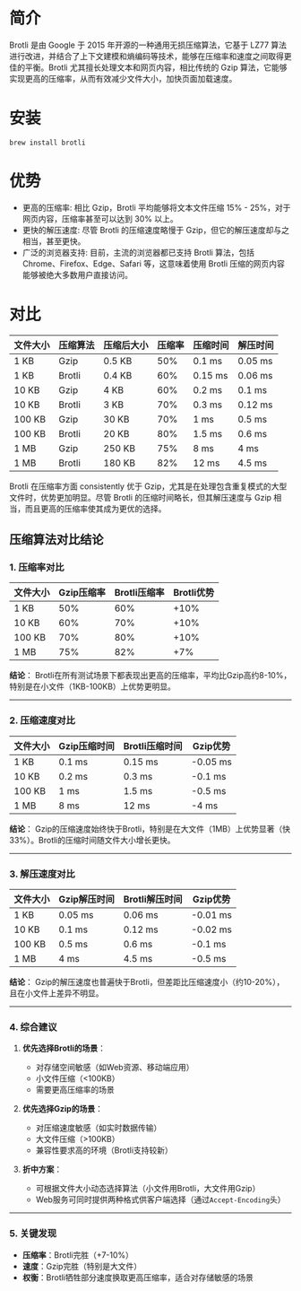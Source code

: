 # 简介
Brotli 是由 Google 于 2015 年开源的一种通用无损压缩算法，它基于 LZ77 算法进行改进，并结合了上下文建模和熵编码等技术，能够在压缩率和速度之间取得更佳的平衡。Brotli 尤其擅长处理文本和网页内容，相比传统的 Gzip 算法，它能够实现更高的压缩率，从而有效减少文件大小，加快页面加载速度。

# 安装
```
brew install brotli
```

# 优势
* 更高的压缩率: 相比 Gzip，Brotli 平均能够将文本文件压缩 15% - 25%，对于网页内容，压缩率甚至可以达到 30% 以上。
* 更快的解压速度: 尽管 Brotli 的压缩速度略慢于 Gzip，但它的解压速度却与之相当，甚至更快。
* 广泛的浏览器支持: 目前，主流的浏览器都已支持 Brotli 算法，包括 Chrome、Firefox、Edge、Safari 等，这意味着使用 Brotli 压缩的网页内容能够被绝大多数用户直接访问。

# 对比
| 文件大小 | 压缩算法 | 压缩后大小 | 压缩率 | 压缩时间 | 解压时间 |
|----------|----------|------------|--------|----------|----------|
| 1 KB     | Gzip     | 0.5 KB     | 50%    | 0.1 ms   | 0.05 ms  |
| 1 KB     | Brotli   | 0.4 KB     | 60%    | 0.15 ms  | 0.06 ms  |
| 10 KB    | Gzip     | 4 KB       | 60%    | 0.2 ms   | 0.1 ms   |
| 10 KB    | Brotli   | 3 KB       | 70%    | 0.3 ms   | 0.12 ms  |
| 100 KB   | Gzip     | 30 KB      | 70%    | 1 ms     | 0.5 ms   |
| 100 KB   | Brotli   | 20 KB      | 80%    | 1.5 ms   | 0.6 ms   |
| 1 MB     | Gzip     | 250 KB     | 75%    | 8 ms     | 4 ms     |
| 1 MB     | Brotli   | 180 KB     | 82%    | 12 ms    | 4.5 ms   |

Brotli 在压缩率方面 consistently 优于 Gzip，尤其是在处理包含重复模式的大型文件时，优势更加明显。尽管 Brotli 的压缩时间略长，但其解压速度与 Gzip 相当，而且更高的压缩率使其成为更优的选择。

## 压缩算法对比结论

### 1. 压缩率对比
| 文件大小 | Gzip压缩率 | Brotli压缩率 | Brotli优势 |
|----------|------------|--------------|------------|
| 1 KB     | 50%        | 60%          | +10%       |
| 10 KB    | 60%        | 70%          | +10%       |
| 100 KB   | 70%        | 80%          | +10%       |
| 1 MB     | 75%        | 82%          | +7%        |

**结论**：
Brotli在所有测试场景下都表现出更高的压缩率，平均比Gzip高约8-10%，特别是在小文件（1KB-100KB）上优势更明显。

---

### 2. 压缩速度对比
| 文件大小 | Gzip压缩时间 | Brotli压缩时间 | Gzip优势 |
|----------|--------------|----------------|----------|
| 1 KB     | 0.1 ms       | 0.15 ms        | -0.05 ms |
| 10 KB    | 0.2 ms       | 0.3 ms         | -0.1 ms  |
| 100 KB   | 1 ms         | 1.5 ms         | -0.5 ms  |
| 1 MB     | 8 ms         | 12 ms          | -4 ms    |

**结论**：
Gzip的压缩速度始终快于Brotli，特别是在大文件（1MB）上优势显著（快33%）。Brotli的压缩时间随文件大小增长更快。

---

### 3. 解压速度对比
| 文件大小 | Gzip解压时间 | Brotli解压时间 | Gzip优势 |
|----------|--------------|----------------|----------|
| 1 KB     | 0.05 ms      | 0.06 ms        | -0.01 ms |
| 10 KB    | 0.1 ms       | 0.12 ms        | -0.02 ms |
| 100 KB   | 0.5 ms       | 0.6 ms         | -0.1 ms  |
| 1 MB     | 4 ms         | 4.5 ms         | -0.5 ms  |

**结论**：
Gzip的解压速度也普遍快于Brotli，但差距比压缩速度小（约10-20%），且在小文件上差异不明显。

---

### 4. 综合建议
1. **优先选择Brotli的场景**：
   - 对存储空间敏感（如Web资源、移动端应用）
   - 小文件压缩（<100KB）
   - 需要更高压缩率的场景

2. **优先选择Gzip的场景**：
   - 对压缩速度敏感（如实时数据传输）
   - 大文件压缩（>100KB）
   - 兼容性要求高的环境（Brotli支持较新）

3. **折中方案**：
   - 可根据文件大小动态选择算法（小文件用Brotli，大文件用Gzip）
   - Web服务可同时提供两种格式供客户端选择（通过`Accept-Encoding`头）

---

### 5. 关键发现
- **压缩率**：Brotli完胜（+7-10%）
- **速度**：Gzip完胜（特别是大文件）
- **权衡**：Brotli牺牲部分速度换取更高压缩率，适合对存储敏感的场景
